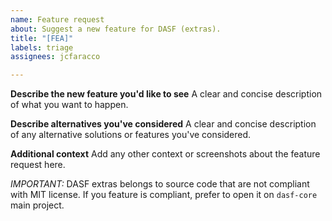```yaml
---
name: Feature request
about: Suggest a new feature for DASF (extras).
title: "[FEA]"
labels: triage
assignees: jcfaracco

---
```


**Describe the new feature you'd like to see**
A clear and concise description of what you want to happen.

**Describe alternatives you've considered**
A clear and concise description of any alternative solutions or features you've considered.

**Additional context**
Add any other context or screenshots about the feature request here.

*IMPORTANT:* DASF extras belongs to source code that are not compliant with MIT license.
If you feature is compliant, prefer to open it on `dasf-core` main project.
